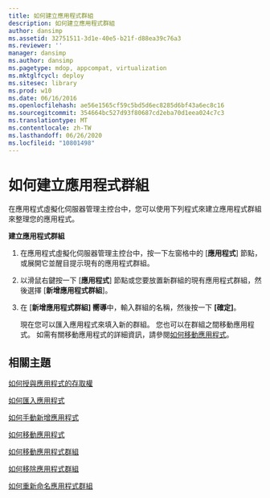 ```yaml
---
title: 如何建立應用程式群組
description: 如何建立應用程式群組
author: dansimp
ms.assetid: 32751511-3d1e-40e5-b21f-d88ea39c76a3
ms.reviewer: ''
manager: dansimp
ms.author: dansimp
ms.pagetype: mdop, appcompat, virtualization
ms.mktglfcycl: deploy
ms.sitesec: library
ms.prod: w10
ms.date: 06/16/2016
ms.openlocfilehash: ae56e1565cf59c5bd5d6ec8285d6bf43a6ec8c16
ms.sourcegitcommit: 354664bc527d93f80687cd2eba70d1eea024c7c3
ms.translationtype: MT
ms.contentlocale: zh-TW
ms.lasthandoff: 06/26/2020
ms.locfileid: "10801498"
---
```

# 如何建立應用程式群組


在應用程式虛擬化伺服器管理主控台中，您可以使用下列程式來建立應用程式群組來整理您的應用程式。

**建立應用程式群組**

1.  在應用程式虛擬化伺服器管理主控台中，按一下左窗格中的 [**應用程式**] 節點，或展開它並醒目提示現有的應用程式群組。

2.  以滑鼠右鍵按一下 [**應用程式**] 節點或您要放置新群組的現有應用程式群組，然後選擇 [**新增應用程式群組**]。

3.  在 [**新增應用程式群組] 嚮導**中，輸入群組的名稱，然後按一下 **[確定]**。

    現在您可以匯入應用程式來填入新的群組。 您也可以在群組之間移動應用程式。 如需有關移動應用程式的詳細資訊，請參閱[如何移動應用程式](how-to-move-an-application.md)。

## 相關主題


[如何授與應用程式的存取權](how-to-grant-access-to-an-application.md)

[如何匯入應用程式](how-to-import-an-applicationserver.md)

[如何手動新增應用程式](how-to-manually-add-an-application.md)

[如何移動應用程式](how-to-move-an-application.md)

[如何移動應用程式群組](how-to-move-an-application-group.md)

[如何移除應用程式群組](how-to-remove-an-application-group.md)

[如何重新命名應用程式群組](how-to-rename-an-application-group.md)

 

 





